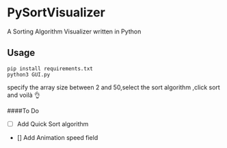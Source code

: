 # PySortVisualizer
A Sorting Algorithm Visualizer written in Python

## Usage
```
pip install requirements.txt
python3 GUI.py
```
specify the array size between 2 and 50,select the sort algorithm ,click sort and voilà :ok_hand:

####To Do
- [ ] Add Quick Sort algorithm
- [] Add Animation speed field
